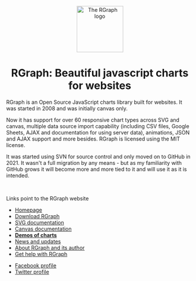 <p align="center">
  <img src="https://www.rgraph.net/images/logo-250x250.png" alt="The RGraph logo" width="125" height="125" />
</p>

<h1 align="center">RGraph: Beautiful javascript charts for websites</h1>

RGraph is an Open Source JavaScript charts library built for websites. It was started in 2008 and was initially
canvas only.

Now it has support for over 60 responsive chart types across SVG and canvas, multiple data source import
capability (including CSV files, Google Sheets, AJAX and documentation for using server data), animations,
JSON and AJAX support and more besides. RGraph is licensed using the MIT license.

It was started
using SVN for source control and only moved on to GitHub in 2021. It wasn't a full migration by any means -
but as my familiarity with GitHub grows it will become more and more tied to it and will use it as it
is intended.

<br clear="all" />
    
<p>Links point to the RGraph website</p>
  
<ul>
  <li><a href="https://www.rgraph.net" target="_blank">Homepage</a></li>
  <li><a href="https://www.rgraph.net/download.html#stable" target="_blank">Download RGraph</a></li>
  <li><a href="https://www.rgraph.net/svg/index.html" target="_blank">SVG documentation</a></li>
  <li><a href="https://www.rgraph.net/canvas/index.html" target="_blank">Canvas documentation</a></li>
  <li><a href="https://www.rgraph.net/demos/index.html" target="_blank"><b>Demos of charts</b></a></li>
  <li><a href="https://www.rgraph.net/blog/index.html"  target="_blank">News and updates</a></li>
  <li><a href="https://www.rgraph.net/about.html" target="_blank">About RGraph and its author</a></li>
  <li><a href="https://www.rgraph.net/forum/index.html" target="_blank">Get help with RGraph</a></li>
</ul>

<ul>
  <li><a href="https://www.facebook.com/rgraph" target="_blank">Facebook profile</a></li>
  <li><a href="https://twitter.com/_rgraph" target="_blank">Twitter profile</a></li>
</ul>
